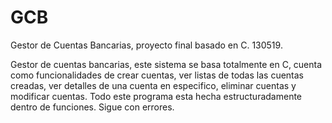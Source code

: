 # GCB
Gestor de Cuentas Bancarias, proyecto final basado en C. 130519.

Gestor de cuentas bancarias, este sistema se basa totalmente en C, cuenta como funcionalidades de crear cuentas, ver listas de todas las cuentas creadas, ver detalles de una cuenta en especifico, eliminar cuentas y modificar cuentas. Todo este programa esta hecha estructuradamente dentro de funciones. Sigue con errores.
